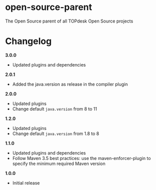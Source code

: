 # open-source-parent
The Open Source parent of all TOPdesk Open Source projects

# Changelog
**3.0.0**

* Updated plugins and dependencies

**2.0.1**

* Added the java.version as release in the compiler plugin

**2.0.0**

* Updated plugins
* Change default `java.version` from 8 to 11

**1.2.0**

* Updated plugins
* Change default `java.version` from 1.8 to 8

**1.1.0**

* Updated plugins and dependencies
* Follow Maven 3.5 best practices: use the maven-enforcer-plugin to specify the minimum required Maven version

**1.0.0**

* Initial release